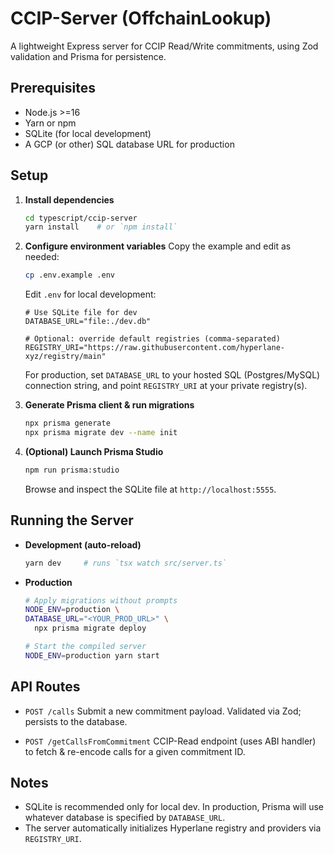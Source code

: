 # CCIP-Server (OffchainLookup)

A lightweight Express server for CCIP Read/Write commitments, using Zod validation and Prisma for persistence.

## Prerequisites

- Node.js >=16
- Yarn or npm
- SQLite (for local development)
- A GCP (or other) SQL database URL for production

## Setup

1. **Install dependencies**

   ```bash
   cd typescript/ccip-server
   yarn install    # or `npm install`
   ```

2. **Configure environment variables**
   Copy the example and edit as needed:

   ```bash
   cp .env.example .env
   ```

   Edit `.env` for local development:

   ```env
   # Use SQLite file for dev
   DATABASE_URL="file:./dev.db"

   # Optional: override default registries (comma-separated)
   REGISTRY_URI="https://raw.githubusercontent.com/hyperlane-xyz/registry/main"
   ```

   For production, set `DATABASE_URL` to your hosted SQL (Postgres/MySQL) connection string, and point `REGISTRY_URI` at your private registry(s).

3. **Generate Prisma client & run migrations**

   ```bash
   npx prisma generate
   npx prisma migrate dev --name init
   ```

4. **(Optional) Launch Prisma Studio**

   ```bash
   npm run prisma:studio
   ```

   Browse and inspect the SQLite file at `http://localhost:5555`.

## Running the Server

- **Development (auto-reload)**

  ```bash
  yarn dev     # runs `tsx watch src/server.ts`
  ```

- **Production**

  ```bash
  # Apply migrations without prompts
  NODE_ENV=production \
  DATABASE_URL="<YOUR_PROD_URL>" \
    npx prisma migrate deploy

  # Start the compiled server
  NODE_ENV=production yarn start
  ```

## API Routes

- `POST /calls`
  Submit a new commitment payload. Validated via Zod; persists to the database.

- `POST /getCallsFromCommitment`
  CCIP-Read endpoint (uses ABI handler) to fetch & re-encode calls for a given commitment ID.

## Notes

- SQLite is recommended only for local dev. In production, Prisma will use whatever database is specified by `DATABASE_URL`.
- The server automatically initializes Hyperlane registry and providers via `REGISTRY_URI`.
